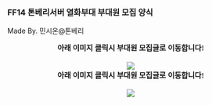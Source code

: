 ### FF14 톤베리서버 열화부대 부대원 모집 양식
Made By. 민시온@톤베리


<div style="text-align: center;"><span style="font-size: 15px;"><b><font face="돋움">아래 이미지 클릭시 부대원 모집글로 이동합니다!</font></b></span></div><div style="text-align: center;"><span style="font-size: 15px;"><br></span></div><div style="text-align: center;"><span style="font-size: 15px;"></span><a onclick="window.open(this.href,'_blank');return false;" href="https://yeolhwa.github.io"><img src="https://yeolhwa.github.io/images/banner.png" sqeid="QE_164085128402245271" style="border-color: rgb(0, 0, 0);"></a><span style="font-size: 15px;"></span></div>





<div style="text-align: center;"><span style="font-size: 15px;"><b><font face="돋움">아래 이미지 클릭시 부대원 모집글로 이동합니다!</font></b></span></div><div style="text-align: center;"><span style="font-size: 15px;"><br></span></div><div style="text-align: center;"><span style="font-size: 15px;"></span><a onclick="window.open(this.href,'_blank');return false;" href="https://yeolhwa.github.io/neo/index.html"><img src="https://yeolhwa.github.io/neo/images/neo_poster.png" sqeid="QE_164085128402245271" style="border-color: rgb(0, 0, 0);"></a><span style="font-size: 15px;"></span></div>
 
